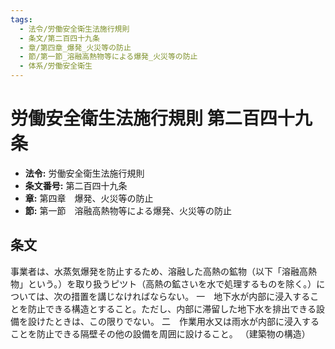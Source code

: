 ```yaml
---
tags:
  - 法令/労働安全衛生法施行規則
  - 条文/第二百四十九条
  - 章/第四章_爆発_火災等の防止
  - 節/第一節_溶融高熱物等による爆発_火災等の防止
  - 体系/労働安全衛生
---
```

# 労働安全衛生法施行規則 第二百四十九条

- **法令:** 労働安全衛生法施行規則
- **条文番号:** 第二百四十九条
- **章:** 第四章　爆発、火災等の防止
- **節:** 第一節　溶融高熱物等による爆発、火災等の防止

## 条文
事業者は、水蒸気爆発を防止するため、溶融した高熱の鉱物（以下「溶融高熱物」という。）を取り扱うピツト（高熱の鉱さいを水で処理するものを除く。）については、次の措置を講じなければならない。
一　地下水が内部に浸入することを防止できる構造とすること。ただし、内部に滞留した地下水を排出できる設備を設けたときは、この限りでない。
二　作業用水又は雨水が内部に浸入することを防止できる隔壁その他の設備を周囲に設けること。
（建築物の構造）


